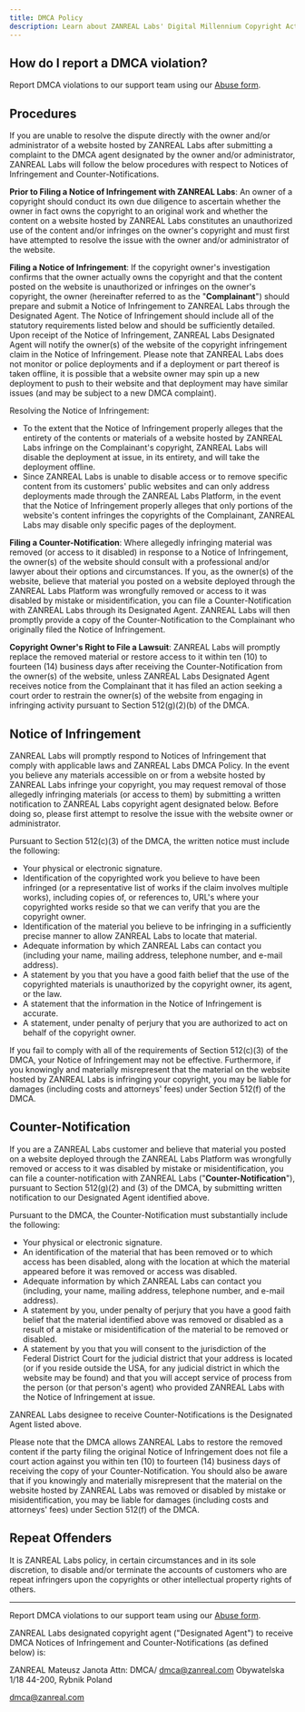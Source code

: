```yaml
---
title: DMCA Policy
description: Learn about ZANREAL Labs' Digital Millennium Copyright Act (DMCA) policy.
---
```


## How do I report a DMCA violation?

Report DMCA violations to our support team using our [Abuse form](/abuse?abuseType=dmca).

## Procedures

If you are unable to resolve the dispute directly with the owner and/or administrator of a website hosted by ZANREAL Labs after submitting a complaint to the DMCA agent designated by the owner and/or administrator, ZANREAL Labs will follow the below procedures with respect to Notices of Infringement and Counter-Notifications.

**Prior to Filing a Notice of Infringement with ZANREAL Labs**: An owner of a copyright should conduct its own due diligence to ascertain whether the owner in fact owns the copyright to an original work and whether the content on a website hosted by ZANREAL Labs constitutes an unauthorized use of the content and/or infringes on the owner's copyright and must first have attempted to resolve the issue with the owner and/or administrator of the website.

**Filing a Notice of Infringement**: If the copyright owner's investigation confirms that the owner actually owns the copyright and that the content posted on the website is unauthorized or infringes on the owner's copyright, the owner (hereinafter referred to as the "**Complainant**") should prepare and submit a Notice of Infringement to ZANREAL Labs through the Designated Agent. The Notice of Infringement should include all of the statutory requirements listed below and should be sufficiently detailed. Upon receipt of the Notice of Infringement, ZANREAL Labs Designated Agent will notify the owner(s) of the website of the copyright infringement claim in the Notice of Infringement. Please note that ZANREAL Labs does not monitor or police deployments and if a deployment or part thereof is taken offline, it is possible that a website owner may spin up a new deployment to push to their website and that deployment may have similar issues (and may be subject to a new DMCA complaint).

Resolving the Notice of Infringement:

- To the extent that the Notice of Infringement properly alleges that the entirety of the contents or materials of a website hosted by ZANREAL Labs infringe on the Complainant's copyright, ZANREAL Labs will disable the deployment at issue, in its entirety, and will take the deployment offline.
- Since ZANREAL Labs is unable to disable access or to remove specific content from its customers' public websites and can only address deployments made through the ZANREAL Labs Platform, in the event that the Notice of Infringement properly alleges that only portions of the website's content infringes the copyrights of the Complainant, ZANREAL Labs may disable only specific pages of the deployment.

**Filing a Counter-Notification**: Where allegedly infringing material was removed (or access to it disabled) in response to a Notice of Infringement, the owner(s) of the website should consult with a professional and/or lawyer about their options and circumstances. If you, as the owner(s) of the website, believe that material you posted on a website deployed through the ZANREAL Labs Platform was wrongfully removed or access to it was disabled by mistake or misidentification, you can file a Counter-Notification with ZANREAL Labs through its Designated Agent. ZANREAL Labs will then promptly provide a copy of the Counter-Notification to the Complainant who originally filed the Notice of Infringement.

**Copyright Owner's Right to File a Lawsuit**: ZANREAL Labs will promptly replace the removed material or restore access to it within ten (10) to fourteen (14) business days after receiving the Counter-Notification from the owner(s) of the website, unless ZANREAL Labs Designated Agent receives notice from the Complainant that it has filed an action seeking a court order to restrain the owner(s) of the website from engaging in infringing activity pursuant to Section 512(g)(2)(b) of the DMCA.

## Notice of Infringement

ZANREAL Labs will promptly respond to Notices of Infringement that comply with applicable laws and ZANREAL Labs DMCA Policy. In the event you believe any materials accessible on or from a website hosted by ZANREAL Labs infringe your copyright, you may request removal of those allegedly infringing materials (or access to them) by submitting a written notification to ZANREAL Labs copyright agent designated below. Before doing so, please first attempt to resolve the issue with the website owner or administrator.

Pursuant to Section 512(c)(3) of the DMCA, the written notice must include the following:

- Your physical or electronic signature.
- Identification of the copyrighted work you believe to have been infringed (or a representative list of works if the claim involves multiple works), including copies of, or references to, URL's where your copyrighted works reside so that we can verify that you are the copyright owner.
- Identification of the material you believe to be infringing in a sufficiently precise manner to allow ZANREAL Labs to locate that material.
- Adequate information by which ZANREAL Labs can contact you (including your name, mailing address, telephone number, and e-mail address).
- A statement by you that you have a good faith belief that the use of the copyrighted materials is unauthorized by the copyright owner, its agent, or the law.
- A statement that the information in the Notice of Infringement is accurate.
- A statement, under penalty of perjury that you are authorized to act on behalf of the copyright owner.

If you fail to comply with all of the requirements of Section 512(c)(3) of the DMCA, your Notice of Infringement may not be effective. Furthermore, if you knowingly and materially misrepresent that the material on the website hosted by ZANREAL Labs is infringing your copyright, you may be liable for damages (including costs and attorneys' fees) under Section 512(f) of the DMCA.

## Counter-Notification

If you are a ZANREAL Labs customer and believe that material you posted on a website deployed through the ZANREAL Labs Platform was wrongfully removed or access to it was disabled by mistake or misidentification, you can file a counter-notification with ZANREAL Labs ("**Counter-Notification**"), pursuant to Section 512(g)(2) and (3) of the DMCA, by submitting written notification to our Designated Agent identified above.

Pursuant to the DMCA, the Counter-Notification must substantially include the following:

- Your physical or electronic signature.
- An identification of the material that has been removed or to which access has been disabled, along with the location at which the material appeared before it was removed or access was disabled.
- Adequate information by which ZANREAL Labs can contact you (including, your name, mailing address, telephone number, and e-mail address).
- A statement by you, under penalty of perjury that you have a good faith belief that the material identified above was removed or disabled as a result of a mistake or misidentification of the material to be removed or disabled.
- A statement by you that you will consent to the jurisdiction of the Federal District Court for the judicial district that your address is located (or if you reside outside the USA, for any judicial district in which the website may be found) and that you will accept service of process from the person (or that person's agent) who provided ZANREAL Labs with the Notice of Infringement at issue.

ZANREAL Labs designee to receive Counter-Notifications is the Designated Agent listed above.

Please note that the DMCA allows ZANREAL Labs to restore the removed content if the party filing the original Notice of Infringement does not file a court action against you within ten (10) to fourteen (14) business days of receiving the copy of your Counter-Notification. You should also be aware that if you knowingly and materially misrepresent that the material on the website hosted by ZANREAL Labs was removed or disabled by mistake or misidentification, you may be liable for damages (including costs and attorneys' fees) under Section 512(f) of the DMCA.

## Repeat Offenders

It is ZANREAL Labs policy, in certain circumstances and in its sole discretion, to disable and/or terminate the accounts of customers who are repeat infringers upon the copyrights or other intellectual property rights of others.

---

Report DMCA violations to our support team using our [Abuse form](/abuse?abuseType=dmca).

ZANREAL Labs designated copyright agent ("Designated Agent") to receive DMCA Notices of Infringement and Counter-Notifications (as defined below) is:

ZANREAL Mateusz Janota
Attn: DMCA/ [dmca@zanreal.com](mailto:dmca@zanreal.com)
Obywatelska 1/18
44-200, Rybnik
Poland

[dmca@zanreal.com](mailto:dmca@zanreal.com)